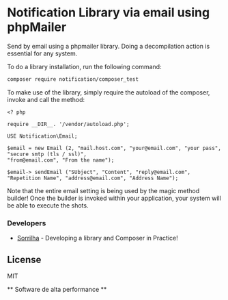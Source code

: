 # Notification Library via email using phpMailer

Send by email using a phpmailer library. Doing a decompilation action is essential for any system.

To do a library installation, run the following command:

```sh
composer require notification/composer_test
```
To make use of the library, simply require the autoload of the composer, invoke and call the method:
```
<? php

require __DIR__. '/vendor/autoload.php';

USE Notification\Email;

$email = new Email (2, "mail.host.com", "your@email.com", "your pass", "secure smtp (tls / ssl)",
"from@email.com", "From the name");

$email-> sendEmail ("SUbject", "Content", "reply@email.com", "Repetition Name", "address@email.com", "Address Name");
```

Note that the entire email setting is being used by the magic method builder! Once the builder is invoked within your application, your system will be able to execute the shots.

### Developers
* [Sorrilha] - Developing a library and Composer in Practice!

License
----

MIT

** Software de alta performance **

[//]: #
[Sorrilha]: <mailto: andersonse@gmail.com>
[phpMailer]: <AndersonSorrilha / notifatonPHPMailer>